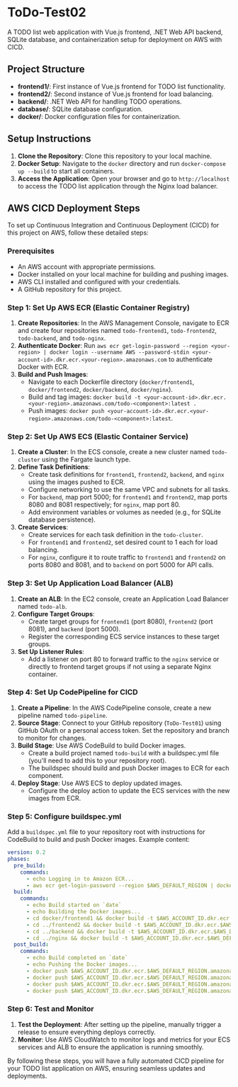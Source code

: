 # ToDo-Test02

A TODO list web application with Vue.js frontend, .NET Web API backend, SQLite database, and containerization setup for deployment on AWS with CICD.

## Project Structure
- **frontend1/**: First instance of Vue.js frontend for TODO list functionality.
- **frontend2/**: Second instance of Vue.js frontend for load balancing.
- **backend/**: .NET Web API for handling TODO operations.
- **database/**: SQLite database configuration.
- **docker/**: Docker configuration files for containerization.

## Setup Instructions
1. **Clone the Repository**: Clone this repository to your local machine.
2. **Docker Setup**: Navigate to the `docker` directory and run `docker-compose up --build` to start all containers.
3. **Access the Application**: Open your browser and go to `http://localhost` to access the TODO list application through the Nginx load balancer.

## AWS CICD Deployment Steps
To set up Continuous Integration and Continuous Deployment (CICD) for this project on AWS, follow these detailed steps:

### Prerequisites
- An AWS account with appropriate permissions.
- Docker installed on your local machine for building and pushing images.
- AWS CLI installed and configured with your credentials.
- A GitHub repository for this project.

### Step 1: Set Up AWS ECR (Elastic Container Registry)
1. **Create Repositories**: In the AWS Management Console, navigate to ECR and create four repositories named `todo-frontend1`, `todo-frontend2`, `todo-backend`, and `todo-nginx`.
2. **Authenticate Docker**: Run `aws ecr get-login-password --region <your-region> | docker login --username AWS --password-stdin <your-account-id>.dkr.ecr.<your-region>.amazonaws.com` to authenticate Docker with ECR.
3. **Build and Push Images**:
   - Navigate to each Dockerfile directory (`docker/frontend1`, `docker/frontend2`, `docker/backend`, `docker/nginx`).
   - Build and tag images: `docker build -t <your-account-id>.dkr.ecr.<your-region>.amazonaws.com/todo-<component>:latest .`
   - Push images: `docker push <your-account-id>.dkr.ecr.<your-region>.amazonaws.com/todo-<component>:latest`.

### Step 2: Set Up AWS ECS (Elastic Container Service)
1. **Create a Cluster**: In the ECS console, create a new cluster named `todo-cluster` using the Fargate launch type.
2. **Define Task Definitions**:
   - Create task definitions for `frontend1`, `frontend2`, `backend`, and `nginx` using the images pushed to ECR.
   - Configure networking to use the same VPC and subnets for all tasks.
   - For `backend`, map port 5000; for `frontend1` and `frontend2`, map ports 8080 and 8081 respectively; for `nginx`, map port 80.
   - Add environment variables or volumes as needed (e.g., for SQLite database persistence).
3. **Create Services**:
   - Create services for each task definition in the `todo-cluster`.
   - For `frontend1` and `frontend2`, set desired count to 1 each for load balancing.
   - For `nginx`, configure it to route traffic to `frontend1` and `frontend2` on ports 8080 and 8081, and to `backend` on port 5000 for API calls.

### Step 3: Set Up Application Load Balancer (ALB)
1. **Create an ALB**: In the EC2 console, create an Application Load Balancer named `todo-alb`.
2. **Configure Target Groups**:
   - Create target groups for `frontend1` (port 8080), `frontend2` (port 8081), and `backend` (port 5000).
   - Register the corresponding ECS service instances to these target groups.
3. **Set Up Listener Rules**:
   - Add a listener on port 80 to forward traffic to the `nginx` service or directly to frontend target groups if not using a separate Nginx container.

### Step 4: Set Up CodePipeline for CICD
1. **Create a Pipeline**: In the AWS CodePipeline console, create a new pipeline named `todo-pipeline`.
2. **Source Stage**: Connect to your GitHub repository (`ToDo-Test01`) using GitHub OAuth or a personal access token. Set the repository and branch to monitor for changes.
3. **Build Stage**: Use AWS CodeBuild to build Docker images.
   - Create a build project named `todo-build` with a buildspec.yml file (you'll need to add this to your repository root).
   - The buildspec should build and push Docker images to ECR for each component.
4. **Deploy Stage**: Use AWS ECS to deploy updated images.
   - Configure the deploy action to update the ECS services with the new images from ECR.

### Step 5: Configure buildspec.yml
Add a `buildspec.yml` file to your repository root with instructions for CodeBuild to build and push Docker images. Example content:
```yaml
version: 0.2
phases:
  pre_build:
    commands:
      - echo Logging in to Amazon ECR...
      - aws ecr get-login-password --region $AWS_DEFAULT_REGION | docker login --username AWS --password-stdin $AWS_ACCOUNT_ID.dkr.ecr.$AWS_DEFAULT_REGION.amazonaws.com
  build:
    commands:
      - echo Build started on `date`
      - echo Building the Docker images...
      - cd docker/frontend1 && docker build -t $AWS_ACCOUNT_ID.dkr.ecr.$AWS_DEFAULT_REGION.amazonaws.com/todo-frontend1:latest ../../frontend1
      - cd ../frontend2 && docker build -t $AWS_ACCOUNT_ID.dkr.ecr.$AWS_DEFAULT_REGION.amazonaws.com/todo-frontend2:latest ../../frontend2
      - cd ../backend && docker build -t $AWS_ACCOUNT_ID.dkr.ecr.$AWS_DEFAULT_REGION.amazonaws.com/todo-backend:latest ../../backend
      - cd ../nginx && docker build -t $AWS_ACCOUNT_ID.dkr.ecr.$AWS_DEFAULT_REGION.amazonaws.com/todo-nginx:latest .
  post_build:
    commands:
      - echo Build completed on `date`
      - echo Pushing the Docker images...
      - docker push $AWS_ACCOUNT_ID.dkr.ecr.$AWS_DEFAULT_REGION.amazonaws.com/todo-frontend1:latest
      - docker push $AWS_ACCOUNT_ID.dkr.ecr.$AWS_DEFAULT_REGION.amazonaws.com/todo-frontend2:latest
      - docker push $AWS_ACCOUNT_ID.dkr.ecr.$AWS_DEFAULT_REGION.amazonaws.com/todo-backend:latest
      - docker push $AWS_ACCOUNT_ID.dkr.ecr.$AWS_DEFAULT_REGION.amazonaws.com/todo-nginx:latest
```

### Step 6: Test and Monitor
1. **Test the Deployment**: After setting up the pipeline, manually trigger a release to ensure everything deploys correctly.
2. **Monitor**: Use AWS CloudWatch to monitor logs and metrics for your ECS services and ALB to ensure the application is running smoothly.

By following these steps, you will have a fully automated CICD pipeline for your TODO list application on AWS, ensuring seamless updates and deployments.
